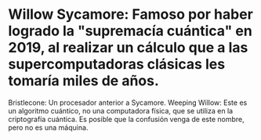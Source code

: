 # Willow Sycamore: Famoso por haber logrado la "supremacía cuántica" en 2019, al realizar un cálculo que a las supercomputadoras clásicas les tomaría miles de años.
Bristlecone: Un procesador anterior a Sycamore.
Weeping Willow: Este es un algoritmo cuántico, no una computadora física, que se utiliza en la criptografía cuántica. Es posible que la confusión venga de este nombre, pero no es una máquina.
